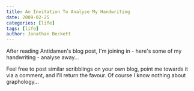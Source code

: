 ```yaml
---
title: An Invitation To Analyse My Handwriting
date: 2009-02-25
categories: [life]
tags: [life]
author: Jonathan Beckett
---
```


After reading Antidamen's blog post, I'm joining in - here's some of my handwriting - analyse away...

Feel free to post similar scribblings on your own blog, point me towards it via a comment, and I'll return the favour. Of course I know nothing about graphology...